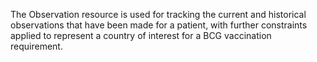 The Observation resource is used for tracking the current and historical observations that have been made for a patient, with further constraints applied to represent a country of interest for a BCG vaccination requirement.